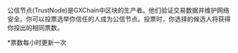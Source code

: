 公信节点(TrustNode)是GXChain中区块的生产者。他们验证交易数据并维护网络安全。你可以投票选举你信任的人成为公信节点。投票时，你选择的候选人将获得你投出的相同票数。

*票数每小时更新一次
